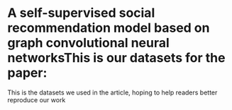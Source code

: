 # A self-supervised social recommendation model based on graph convolutional neural networksThis is our datasets for the paper:
This is the datasets we used in the article, hoping to help readers better reproduce our work
